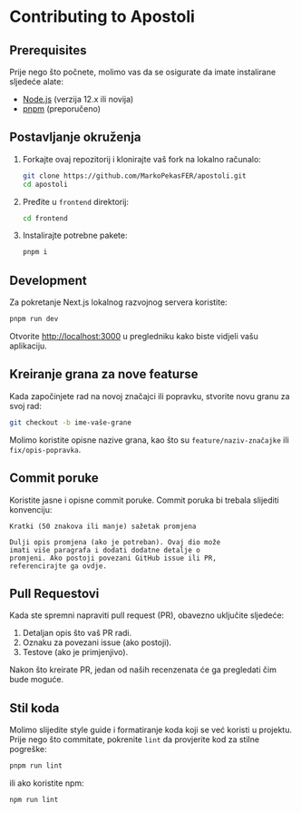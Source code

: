 # Contributing to Apostoli

## Prerequisites

Prije nego što počnete, molimo vas da se osigurate da imate instalirane sljedeće alate:

- [Node.js](https://nodejs.org/) (verzija 12.x ili novija)
- [pnpm](https://pnpm.io/) (preporučeno)

## Postavljanje okruženja

1. Forkajte ovaj repozitorij i klonirajte vaš fork na lokalno računalo:

    ```sh
    git clone https://github.com/MarkoPekasFER/apostoli.git
    cd apostoli
    ```

2. Pređite u `frontend` direktorij:

    ```sh
    cd frontend
    ```

3. Instalirajte potrebne pakete:

    ```sh
    pnpm i
    ```

## Development

Za pokretanje Next.js lokalnog razvojnog servera koristite:

```sh
pnpm run dev
```

Otvorite [http://localhost:3000](http://localhost:3000) u pregledniku kako biste vidjeli vašu aplikaciju.

## Kreiranje grana za nove featurse

Kada započinjete rad na novoj značajci ili popravku, stvorite novu granu za svoj rad:

```sh
git checkout -b ime-vaše-grane
```

Molimo koristite opisne nazive grana, kao što su `feature/naziv-značajke` ili `fix/opis-popravka`.

## Commit poruke

Koristite jasne i opisne commit poruke. Commit poruka bi trebala slijediti konvenciju:

```
Kratki (50 znakova ili manje) sažetak promjena

Dulji opis promjena (ako je potreban). Ovaj dio može
imati više paragrafa i dodati dodatne detalje o
promjeni. Ako postoji povezani GitHub issue ili PR,
referencirajte ga ovdje.
```

## Pull Requestovi

Kada ste spremni napraviti pull request (PR), obavezno uključite sljedeće:

1. Detaljan opis što vaš PR radi.
2. Oznaku za povezani issue (ako postoji).
3. Testove (ako je primjenjivo).

Nakon što kreirate PR, jedan od naših recenzenata će ga pregledati čim bude moguće.

## Stil koda

Molimo slijedite style guide i formatiranje koda koji se već koristi u projektu. Prije nego što commitate, pokrenite `lint` da provjerite kod za stilne pogreške:

```sh
pnpm run lint
```

ili ako koristite npm:

```sh
npm run lint
```